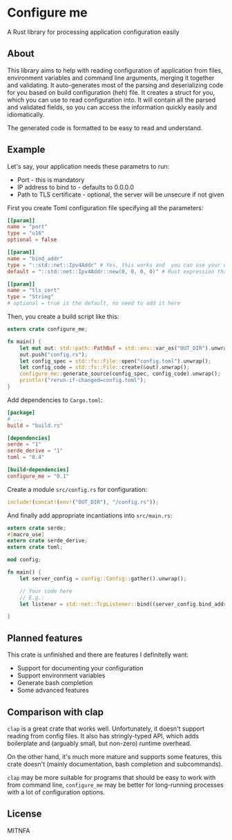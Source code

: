 Configure me
============

A Rust library for processing application configuration easily

About
-----

This library aims to help with reading configuration of application from files, environment variables and command line arguments, merging it together and validating.
It auto-generates most of the parsing and deserializing code for you based on build configuration (heh) file.
It creates a struct for you, which you can use to read configuration into.
It will contain all the parsed and validated fields, so you can access the information quickly easily and idiomatically.

The generated code is formatted to be easy to read and understand.

Example
-------

Let's say, your application needs these parametrs to run:

* Port - this is mandatory
* IP address to bind to - defaults to 0.0.0.0
* Path to TLS certificate - optional, the server will be unsecure if not given

First you create Toml configuration file specifying all the parameters:

```toml
[[param]]
name = "port"
type = "u16"
optional = false

[[param]]
name = "bind_addr"
type = "::std::net::Ipv4Addr" # Yes, this works and  you can use your own types implementing Deserialize and FromStr as well!
default = "::std::net::Ipv4Addr::new(0, 0, 0, 0)" # Rust expression that creates the value

[[param]]
name = "tls_cert"
type = "String"
# optional = true is the default, no need to add it here
```

Then, you create a build script like this:

```rust
extern crate configure_me;

fn main() {
    let mut out: std::path::PathBuf = std::env::var_os("OUT_DIR").unwrap().into();
    out.push("config.rs");
    let config_spec = std::fs::File::open("config.toml").unwrap();
    let config_code = std::fs::File::create(&out).unwrap();
    configure_me::generate_source(config_spec, config_code).unwrap();
    println!("rerun-if-changed=config.toml");
}
```

Add dependencies to `Cargo.toml`:

```toml
[package]
# ...
build = "build.rs"

[dependencies]
serde = "1"
serde_derive = "1"
toml = "0.4"

[build-dependencies]
configure_me = "0.1"
```

Create a module `src/config.rs` for configuration:

```rust
include!(concat!(env!("OUT_DIR"), "/config.rs"));
```

And finally add appropriate incantiations into `src/main.rs`:

```rust
extern crate serde;
#[macro_use]
extern crate serde_derive;
extern crate toml;

mod config;

fn main() {
    let server_config = config::Config::gather().unwrap();

    // Your code here
    // E.g.:
    let listener = std::net::TcpListener::bind((server_config.bind_addr, server_config.port)).expect("Failed to bind socket");

}
```

Planned features
----------------

This crate is unfinished and there are features I definitelly want:

* Support for documenting your configuration
* Support environment variables
* Generate bash completion
* Some advanced features

Comparison with clap
--------------------

`clap` is a great crate that works well. Unfortunately, it doesn't support reading from config files. It also has stringly-typed API, which adds boilerplate and (arguably small, but non-zero) runtime overhead.

On the other hand, it's much more mature and supports some features, this crate doesn't (mainly documentation, bash completion and subcommands).

`clap` may be more suitable for programs that should be easy to work with from command line, `configure_me` may be better for long-running processes with a lot of configuration options.

License
-------

MITNFA
